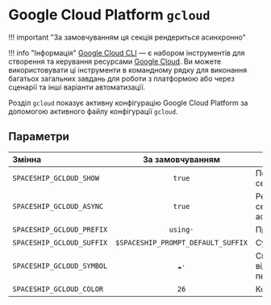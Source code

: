 # Google Cloud Platform `gcloud`

!!! important "За замовчуванням ця секція рендериться асинхронно"

!!! info "Інформація"
   [Google Cloud CLI](https://cloud.google.com/sdk/gcloud) — є набором інструментів для створення та керування ресурсами [Google Cloud](https://cloud.google.com). Ви можете використовувати ці інструменти в командному рядку для виконання багатьох загальних завдань для роботи з платформою або через сценарії та інші варіанти автоматизації.

Розділ `gcloud` показує активну конфігурацію Google Cloud Platform за допомогою активного файлу конфігурації `gcloud`.

## Параметри

| Змінна                    |          За замовчуванням          | Пояснення                               |
|:------------------------- |:----------------------------------:| --------------------------------------- |
| `SPACESHIP_GCLOUD_SHOW`   |               `true`               | Показати секцію                         |
| `SPACESHIP_GCLOUD_ASYNC`  |               `true`               | Рендерити секцію асинхронно             |
| `SPACESHIP_GCLOUD_PREFIX` |              `using·`              | Префікс секції                          |
| `SPACESHIP_GCLOUD_SUFFIX` | `$SPACESHIP_PROMPT_DEFAULT_SUFFIX` | Суфікс секції                           |
| `SPACESHIP_GCLOUD_SYMBOL` |               `☁️·`                | Символ, що відображається перед секцією |
| `SPACESHIP_GCLOUD_COLOR`  |                `26`                | Колір секції                            |

